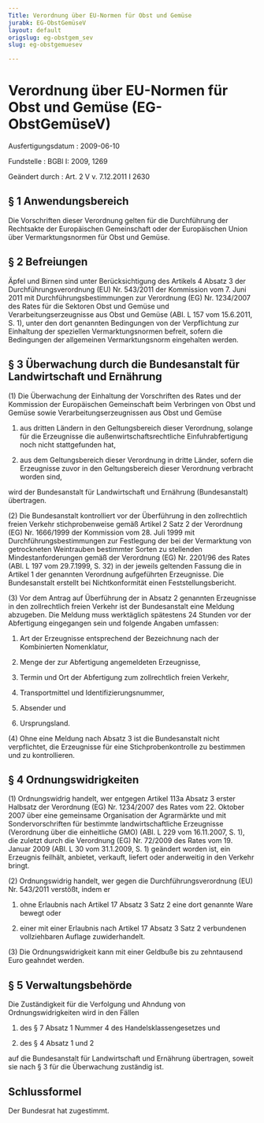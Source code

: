 ```yaml
---
Title: Verordnung über EU-Normen für Obst und Gemüse
jurabk: EG-ObstGemüseV
layout: default
origslug: eg-obstgem_sev
slug: eg-obstgemuesev

---
```


# Verordnung über EU-Normen für Obst und Gemüse (EG-ObstGemüseV)

Ausfertigungsdatum
:   2009-06-10

Fundstelle
:   BGBl I: 2009, 1269

Geändert durch
:   Art. 2 V v. 7.12.2011 I 2630

## § 1 Anwendungsbereich

Die Vorschriften dieser Verordnung gelten für die Durchführung der
Rechtsakte der Europäischen Gemeinschaft oder der Europäischen Union
über Vermarktungsnormen für Obst und Gemüse.

## § 2 Befreiungen

Äpfel und Birnen sind unter Berücksichtigung des Artikels 4 Absatz 3
der Durchführungsverordnung (EU) Nr. 543/2011 der Kommission vom 7.
Juni 2011 mit Durchführungsbestimmungen zur Verordnung (EG) Nr.
1234/2007 des Rates für die Sektoren Obst und Gemüse und
Verarbeitungserzeugnisse aus Obst und Gemüse (ABl. L 157 vom
15\.6.2011, S. 1), unter den dort genannten Bedingungen von der
Verpflichtung zur Einhaltung der speziellen Vermarktungsnormen
befreit, sofern die Bedingungen der allgemeinen Vermarktungsnorm
eingehalten werden.

## § 3 Überwachung durch die Bundesanstalt für Landwirtschaft und Ernährung

(1) Die Überwachung der Einhaltung der Vorschriften des Rates und der
Kommission der Europäischen Gemeinschaft beim Verbringen von Obst und
Gemüse sowie Verarbeitungserzeugnissen aus Obst und Gemüse

1.  aus dritten Ländern in den Geltungsbereich dieser Verordnung, solange
    für die Erzeugnisse die außenwirtschaftsrechtliche Einfuhrabfertigung
    noch nicht stattgefunden hat,


2.  aus dem Geltungsbereich dieser Verordnung in dritte Länder, sofern die
    Erzeugnisse zuvor in den Geltungsbereich dieser Verordnung verbracht
    worden sind,



wird der Bundesanstalt für Landwirtschaft und Ernährung
(Bundesanstalt) übertragen.

(2) Die Bundesanstalt kontrolliert vor der Überführung in den
zollrechtlich freien Verkehr stichprobenweise gemäß Artikel 2 Satz 2
der Verordnung (EG) Nr. 1666/1999 der Kommission vom 28. Juli 1999 mit
Durchführungsbestimmungen zur Festlegung der bei der Vermarktung von
getrockneten Weintrauben bestimmter Sorten zu stellenden
Mindestanforderungen gemäß der Verordnung (EG) Nr. 2201/96 des Rates
(ABl. L 197 vom 29.7.1999, S. 32) in der jeweils geltenden Fassung die
in Artikel 1 der genannten Verordnung aufgeführten Erzeugnisse. Die
Bundesanstalt erstellt bei Nichtkonformität einen
Feststellungsbericht.

(3) Vor dem Antrag auf Überführung der in Absatz 2 genannten
Erzeugnisse in den zollrechtlich freien Verkehr ist der Bundesanstalt
eine Meldung abzugeben. Die Meldung muss werktäglich spätestens 24
Stunden vor der Abfertigung eingegangen sein und folgende Angaben
umfassen:

1.  Art der Erzeugnisse entsprechend der Bezeichnung nach der Kombinierten
    Nomenklatur,


2.  Menge der zur Abfertigung angemeldeten Erzeugnisse,


3.  Termin und Ort der Abfertigung zum zollrechtlich freien Verkehr,


4.  Transportmittel und Identifizierungsnummer,


5.  Absender und


6.  Ursprungsland.




(4) Ohne eine Meldung nach Absatz 3 ist die Bundesanstalt nicht
verpflichtet, die Erzeugnisse für eine Stichprobenkontrolle zu
bestimmen und zu kontrollieren.

## § 4 Ordnungswidrigkeiten

(1) Ordnungswidrig handelt, wer entgegen Artikel 113a Absatz 3 erster
Halbsatz der Verordnung (EG) Nr. 1234/2007 des Rates vom 22. Oktober
2007 über eine gemeinsame Organisation der Agrarmärkte und mit
Sondervorschriften für bestimmte landwirtschaftliche Erzeugnisse
(Verordnung über die einheitliche GMO) (ABl. L 229 vom 16.11.2007, S.
1), die zuletzt durch die Verordnung (EG) Nr. 72/2009 des Rates vom
19\. Januar 2009 (ABl. L 30 vom 31.1.2009, S. 1) geändert worden ist,
ein Erzeugnis feilhält, anbietet, verkauft, liefert oder anderweitig
in den Verkehr bringt.

(2) Ordnungswidrig handelt, wer gegen die Durchführungsverordnung (EU)
Nr. 543/2011 verstößt, indem er

1.  ohne Erlaubnis nach Artikel 17 Absatz 3 Satz 2 eine dort genannte Ware
    bewegt oder


2.  einer mit einer Erlaubnis nach Artikel 17 Absatz 3 Satz 2 verbundenen
    vollziehbaren Auflage zuwiderhandelt.




(3) Die Ordnungswidrigkeit kann mit einer Geldbuße bis zu zehntausend
Euro geahndet werden.

## § 5 Verwaltungsbehörde

Die Zuständigkeit für die Verfolgung und Ahndung von
Ordnungswidrigkeiten wird in den Fällen

1.  des § 7 Absatz 1 Nummer 4 des Handelsklassengesetzes und


2.  des § 4 Absatz 1 und 2



auf die Bundesanstalt für Landwirtschaft und Ernährung übertragen,
soweit sie nach § 3 für die Überwachung zuständig ist.

## Schlussformel

Der Bundesrat hat zugestimmt.

